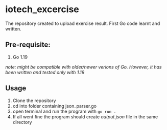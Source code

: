 # iotech_excercise
The repository created to upload exercise result.
First Go code learnt and written.


## Pre-requisite:
  1. Go 1.19
  
  *note: might be compatible with older/newer verions of Go. However, it has been written and tested only with 1.19*

## Usage
  1. Clone the repository
  2. cd into folder containing json_parser.go
  3. open terminal and run the program with 
  `go run .`
  4. If all went fine the program should create *output.json* file in the same directory
